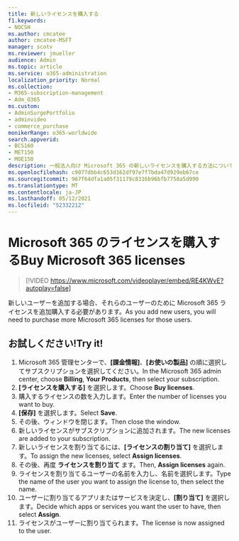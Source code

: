 ```yaml
---
title: 新しいライセンスを購入する
f1.keywords:
- NOCSH
ms.author: cmcatee
author: cmcatee-MSFT
manager: scotv
ms.reviewer: jmueller
audience: Admin
ms.topic: article
ms.service: o365-administration
localization_priority: Normal
ms.collection:
- M365-subscription-management
- Adm_O365
ms.custom:
- AdminSurgePortfolio
- adminvideo
- commerce_purchase
monikerRange: o365-worldwide
search.appverid:
- BCS160
- MET150
- MOE150
description: 一般法人向け Microsoft 365 の新しいライセンスを購入する方法について説明します。
ms.openlocfilehash: c9077dbb4c653d162df97e7f7bda47d929eb67ce
ms.sourcegitcommit: 967f64dfa1a05f31179c8316b96bfb7758a5d990
ms.translationtype: MT
ms.contentlocale: ja-JP
ms.lasthandoff: 05/12/2021
ms.locfileid: "52332212"
---
```

# <a name="buy-microsoft-365-licenses"></a><span data-ttu-id="13198-103">Microsoft 365 のライセンスを購入する</span><span class="sxs-lookup"><span data-stu-id="13198-103">Buy Microsoft 365 licenses</span></span>

> [!VIDEO https://www.microsoft.com/videoplayer/embed/RE4KWvE?autoplay=false]

<span data-ttu-id="13198-104">新しいユーザーを追加する場合、それらのユーザーのために Microsoft 365 ライセンスを追加購入する必要があります。</span><span class="sxs-lookup"><span data-stu-id="13198-104">As you add new users, you will need to purchase more Microsoft 365 licenses for those users.</span></span>

## <a name="try-it"></a><span data-ttu-id="13198-105">お試しください!</span><span class="sxs-lookup"><span data-stu-id="13198-105">Try it!</span></span>

1. <span data-ttu-id="13198-106">Microsoft 365 管理センターで、**[課金情報]**、**[お使いの製品]** の順に選択してサブスクリプションを選択してください。</span><span class="sxs-lookup"><span data-stu-id="13198-106">In the Microsoft 365 admin center, choose **Billing**, **Your Products**, then select your subscription.</span></span>
1. <span data-ttu-id="13198-107">**[ライセンスを購入する]** を選択します。</span><span class="sxs-lookup"><span data-stu-id="13198-107">Choose **Buy licenses**.</span></span>
1. <span data-ttu-id="13198-108">購入するライセンスの数を入力します。</span><span class="sxs-lookup"><span data-stu-id="13198-108">Enter the number of licenses you want to buy.</span></span>
1. <span data-ttu-id="13198-109">**[保存]** を選択します。</span><span class="sxs-lookup"><span data-stu-id="13198-109">Select **Save**.</span></span>
1. <span data-ttu-id="13198-110">その後、ウィンドウを閉じます。</span><span class="sxs-lookup"><span data-stu-id="13198-110">Then close the window.</span></span>
1. <span data-ttu-id="13198-111">新しいライセンスがサブスクリプションに追加されます。</span><span class="sxs-lookup"><span data-stu-id="13198-111">The new licenses are added to your subscription.</span></span>
1. <span data-ttu-id="13198-112">新しいライセンスを割り当てるには、**[ライセンスの割り当て]** を選択します。</span><span class="sxs-lookup"><span data-stu-id="13198-112">To assign the new licenses, select **Assign licenses**.</span></span>
1. <span data-ttu-id="13198-113">その後、再度 **ライセンスを割り当て** ます。</span><span class="sxs-lookup"><span data-stu-id="13198-113">Then, **Assign licenses** again.</span></span>
1. <span data-ttu-id="13198-114">ライセンスを割り当てるユーザーの名前を入力し、名前を選択します。</span><span class="sxs-lookup"><span data-stu-id="13198-114">Type the name of the user you want to assign the license to, then select the name.</span></span>
1. <span data-ttu-id="13198-115">ユーザーに割り当てるアプリまたはサービスを決定し、**[割り当て]** を選択します。</span><span class="sxs-lookup"><span data-stu-id="13198-115">Decide which apps or services you want the user to have, then select **Assign**.</span></span>
1. <span data-ttu-id="13198-116">ライセンスがユーザーに割り当てられます。</span><span class="sxs-lookup"><span data-stu-id="13198-116">The license is now assigned to the user.</span></span>